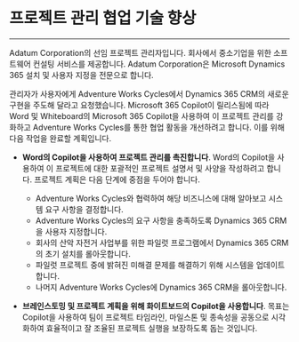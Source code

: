 # 프로젝트 관리 협업 기술 향상
---
Adatum Corporation의 선임 프로젝트 관리자입니다. 회사에서 중소기업을 위한 소프트웨어 컨설팅 서비스를 제공합니다. Adatum Corporation은 Microsoft Dynamics 365 설치 및 사용자 지정을 전문으로 합니다.

관리자가 사용자에게 Adventure Works Cycles에서 Dynamics 365 CRM의 새로운 구현을 주도해 달라고 요청했습니다. Microsoft 365 Copilot이 릴리스됨에 따라 Word 및 Whiteboard의 Microsoft 365 Copilot을 사용하여 이 프로젝트 관리를 강화하고 Adventure Works Cycles를 통한 협업 활동을 개선하려고 합니다. 이를 위해 다음 작업을 완료할 계획입니다.

 -  **Word의 Copilot을 사용하여 프로젝트 관리를 촉진합니다**. Word의 Copilot을 사용하여 이 프로젝트에 대한 포괄적인 프로젝트 설명서 및 사양을 작성하려고 합니다. 프로젝트 계획은 다음 단계에 중점을 두어야 합니다. 
    
     -  Adventure Works Cycles와 협력하여 해당 비즈니스에 대해 알아보고 시스템 요구 사항을 결정합니다.
     -  Adventure Works Cycles의 요구 사항을 충족하도록 Dynamics 365 CRM을 사용자 지정합니다.
     -  회사의 산악 자전거 사업부를 위한 파일럿 프로그램에서 Dynamics 365 CRM의 초기 설치를 롤아웃합니다.
     -  파일럿 프로젝트 중에 밝혀진 미해결 문제를 해결하기 위해 시스템을 업데이트합니다.
     -  나머지 Adventure Works Cycles에 Dynamics 365 CRM을 롤아웃합니다.
 -  **브레인스토밍 및 프로젝트 계획을 위해 화이트보드의 Copilot을 사용합니다**. 목표는 Copilot을 사용하여 팀이 프로젝트 타임라인, 마일스톤 및 종속성을 공동으로 시각화하여 효율적이고 잘 조율된 프로젝트 실행을 보장하도록 돕는 것입니다.
